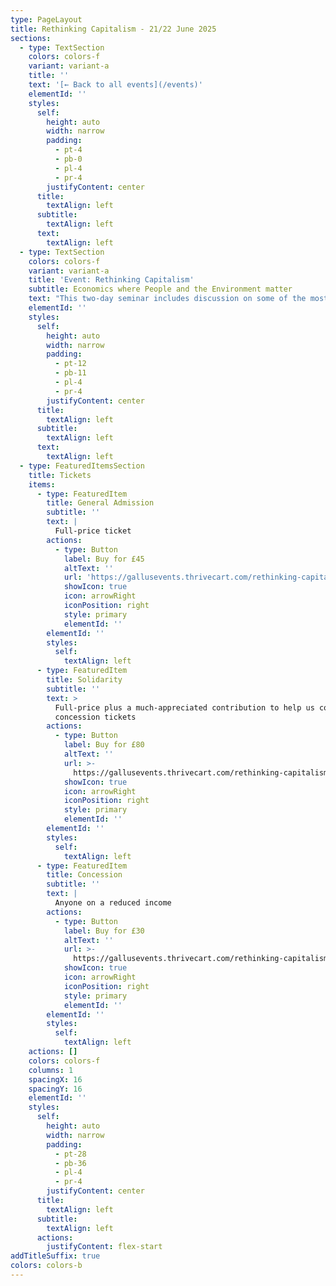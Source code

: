 ```yaml
---
type: PageLayout
title: Rethinking Capitalism - 21/22 June 2025
sections:
  - type: TextSection
    colors: colors-f
    variant: variant-a
    title: ''
    text: '[← Back to all events](/events)'
    elementId: ''
    styles:
      self:
        height: auto
        width: narrow
        padding:
          - pt-4
          - pb-0
          - pl-4
          - pr-4
        justifyContent: center
      title:
        textAlign: left
      subtitle:
        textAlign: left
      text:
        textAlign: left
  - type: TextSection
    colors: colors-f
    variant: variant-a
    title: 'Event: Rethinking Capitalism'
    subtitle: Economics where People and the Environment matter
    text: "This two-day seminar includes discussion on some of the most pressing economic issues facing the world\_today.\n\nTopics include inequality, insecurity, climate change, the national budget and a campaign for a fairer and more sustainable economy, drawn from modern monetary theory and ecological economics.\n\n**Dates:** 21-22 June, 2025\n\n**Location:** Auditorium DP01, [Ark Burlington Danes Academy](https://maps.app.goo.gl/TvTxbZLzgut2KsK26), Du Cane Road, White City, London, W12 0TN\n\n**Course outline:** Adapted from a university economics subject, the course is divided into ten units, most\_of which feature a 20-30 minute introduction, a 10-15 minute video and at least 20 minutes of small-group discussion.\_The timetable is subject to minor changes, but this will give some idea of the scope of the course.\n\n**Facilitator:** [Associate Professor\_Steven Hail](https://www.linkedin.com/in/steven-hail-27b7b910), Lecturer at Torrens University Australia and Economist at Modern Money Lab.\n\n###### *DAY ONE*\n\n10:00-10:10 Welcome, housekeeping\n\n10:10-11:30\_Part One: Rethinking Value\n\n11.30-12:00 Morning Tea\n\n12:00-1:00\_Part Two:\_Ecological Economics and the Doughnut\n\n1:00-2:00 Lunch\n\n2:00-3:00\_Part Three:\_The Deficit Myth\n\n3:00-3.30 Afternoon Tea\n\n3:30-4.30\_Part Four: Income\_Inequality and Well-Being\n\nEvening Social\n\n###### *DAY TWO*\n\n10:00-11.00\_Part Five:\_An Economics Fit for Humans\n\n11:00-11:30 Morning Tea\n\n11.30-12:30\_Part Six: Rethinking Trade and Development\n\n12:30-1:30 Lunch\n\n1:30-2:30\_Part Seven: A National Job Guarantee\n\n2:30-3:00 Afternoon Tea\n\n3:00-4:00\_Part Eight: Freeing the State from Capture\n\n4.00-4:30\_Part Nine: Conclusion - Planting a Tree\n"
    elementId: ''
    styles:
      self:
        height: auto
        width: narrow
        padding:
          - pt-12
          - pb-11
          - pl-4
          - pr-4
        justifyContent: center
      title:
        textAlign: left
      subtitle:
        textAlign: left
      text:
        textAlign: left
  - type: FeaturedItemsSection
    title: Tickets
    items:
      - type: FeaturedItem
        title: General Admission
        subtitle: ''
        text: |
          Full-price ticket
        actions:
          - type: Button
            label: Buy for £45
            altText: ''
            url: 'https://gallusevents.thrivecart.com/rethinking-capitalism'
            showIcon: true
            icon: arrowRight
            iconPosition: right
            style: primary
            elementId: ''
        elementId: ''
        styles:
          self:
            textAlign: left
      - type: FeaturedItem
        title: Solidarity
        subtitle: ''
        text: >
          Full-price plus a much-appreciated contribution to help us cover
          concession tickets
        actions:
          - type: Button
            label: Buy for £80
            altText: ''
            url: >-
              https://gallusevents.thrivecart.com/rethinking-capitalism-solidarity/
            showIcon: true
            icon: arrowRight
            iconPosition: right
            style: primary
            elementId: ''
        elementId: ''
        styles:
          self:
            textAlign: left
      - type: FeaturedItem
        title: Concession
        subtitle: ''
        text: |
          Anyone on a reduced income
        actions:
          - type: Button
            label: Buy for £30
            altText: ''
            url: >-
              https://gallusevents.thrivecart.com/rethinking-capitalism-concession/
            showIcon: true
            icon: arrowRight
            iconPosition: right
            style: primary
            elementId: ''
        elementId: ''
        styles:
          self:
            textAlign: left
    actions: []
    colors: colors-f
    columns: 1
    spacingX: 16
    spacingY: 16
    elementId: ''
    styles:
      self:
        height: auto
        width: narrow
        padding:
          - pt-28
          - pb-36
          - pl-4
          - pr-4
        justifyContent: center
      title:
        textAlign: left
      subtitle:
        textAlign: left
      actions:
        justifyContent: flex-start
addTitleSuffix: true
colors: colors-b
---
```

